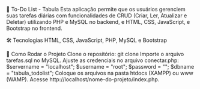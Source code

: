📝 To-Do List - Tabula 
Esta aplicação permite que os usuários gerenciem suas tarefas diárias com funcionalidades de CRUD (Criar, Ler, Atualizar e Deletar) utilizando PHP e MySQL no backend, e HTML, CSS, JavaScript, e Bootstrap no frontend.

🛠 Tecnologias
HTML, CSS, JavaScript, PHP, MySQL e Bootstrap

🚀 Como Rodar o Projeto
Clone o repositório: git clone <link-do-repositorio>
Importe o arquivo tarefas.sql no MySQL.
Ajuste as credenciais no arquivo conectar.php: $servername = "localhost"; $username = "root"; $password = ""; $dbname = "tabula_todolist";
Coloque os arquivos na pasta htdocs (XAMPP) ou www (WAMP).
Acesse http://localhost/nome-do-projeto/index.php.
